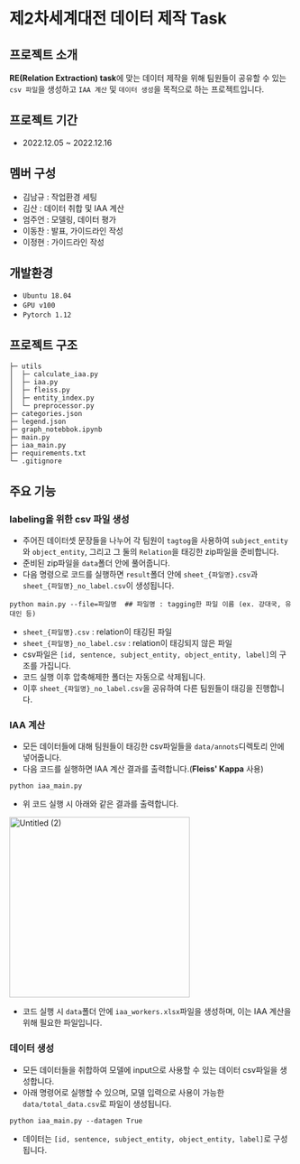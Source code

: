 # 제2차세계대전 데이터 제작 Task
## 프로젝트 소개
**RE(Relation Extraction) task**에 맞는 데이터 제작을 위해 팀원들이 공유할 수 있는 `csv 파일`을 생성하고 `IAA 계산` 및 `데이터 생성`을 목적으로 하는 프로젝트입니다.

## 프로젝트 기간
- 2022.12.05 ~ 2022.12.16

## 멤버 구성
- 김남규 : 작업환경 세팅
- 김산 : 데이터 취합 및 IAA 계산
- 엄주언 : 모델링, 데이터 평가
- 이동찬 : 발표, 가이드라인 작성
- 이정현 : 가이드라인 작성

## 개발환경
- `Ubuntu 18.04`
- `GPU v100`
- `Pytorch 1.12`

## 프로젝트 구조
    ├─ utils
    │  ├─ calculate_iaa.py
    │  ├─ iaa.py
    │  ├─ fleiss.py
    │  ├─ entity_index.py
    │  └─ preprocessor.py
    ├─ categories.json
    ├─ legend.json
    ├─ graph_notebbok.ipynb
    ├─ main.py
    ├─ iaa_main.py
    ├─ requirements.txt
    └─ .gitignore
   
## 주요 기능
### labeling을 위한 csv 파일 생성
- 주어진 데이터셋 문장들을 나누어 각 팀원이 `tagtog`을 사용하여 `subject_entity`와 `object_entity`, 그리고 그 둘의 `Relation`을 태깅한 zip파일을 준비합니다.
- 준비된 zip파일을 `data`폴더 안에 풀어줍니다.
- 다음 명령으로 코드를 실행하면 `result`폴더 안에 `sheet_{파일명}.csv`과 `sheet_{파일명}_no_label.csv`이 생성됩니다.
```shell
python main.py --file=파일명  ## 파일명 : tagging한 파일 이름 (ex. 강대국, 유대인 등)
```
  - `sheet_{파일명}.csv` : relation이 태깅된 파일
  - `sheet_{파일명}_no_label.csv` : relation이 태깅되지 않은 파일
- csv파일은 `[id, sentence, subject_entity, object_entity, label]`의 구조를 가집니다.
- 코드 실행 이후 압축해제한 폴더는 자동으로 삭제됩니다.
- 이후 `sheet_{파일명}_no_label.csv`을 공유하여 다른 팀원들이 태깅을 진행합니다.

### IAA 계산
- 모든 데이터들에 대해 팀원들이 태깅한 csv파일들을 `data/annots`디렉토리 안에 넣어줍니다.
- 다음 코드를 실행하면 IAA 계산 결과를 출력합니다.(**Fleiss' Kappa** 사용)
```shell
python iaa_main.py
```
- 위 코드 실행 시 아래와 같은 결과를 출력합니다.
<img width="320" alt="Untitled (2)" src="https://user-images.githubusercontent.com/28773464/208367799-c59f2678-cc54-4b5c-85e1-dad32ce38a44.png">

- 코드 실행 시 `data`폴더 안에 `iaa_workers.xlsx`파일을 생성하며, 이는 IAA 계산을 위해 필요한 파일입니다.

### 데이터 생성
- 모든 데이터들을 취합하여 모델에 input으로 사용할 수 있는 데이터 csv파일을 생성합니다.
- 아래 명령어로 실행할 수 있으며, 모델 입력으로 사용이 가능한 `data/total_data.csv`로 파일이 생성됩니다.
``` shell
python iaa_main.py --datagen True
```
- 데이터는 `[id, sentence, subject_entity, object_entity, label]`로 구성됩니다.

